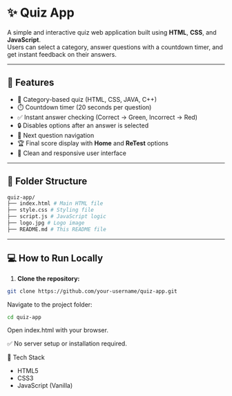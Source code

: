 # ✨ Quiz App

A simple and interactive quiz web application built using **HTML**, **CSS**, and **JavaScript**.  
Users can select a category, answer questions with a countdown timer, and get instant feedback on their answers.

---

## 🚀 Features

- 🎯 Category-based quiz (HTML, CSS, JAVA, C++)
- ⏱️ Countdown timer (20 seconds per question)
- ✅ Instant answer checking (Correct → Green, Incorrect → Red)
- 🔒 Disables options after an answer is selected
- 🔄 Next question navigation
- 🏆 Final score display with **Home** and **ReTest** options
- 🎨 Clean and responsive user interface

---

## 📂 Folder Structure
```bash
quiz-app/
├── index.html # Main HTML file
├── style.css # Styling file
├── script.js # JavaScript logic
├── logo.jpg # Logo image
├── README.md # This README file

```

---

## 💻 How to Run Locally

1. **Clone the repository:**

```bash
git clone https://github.com/your-username/quiz-app.git
```
Navigate to the project folder:
```bash
cd quiz-app
```
Open index.html with your browser.

✅ No server setup or installation required.

🔧 Tech Stack
- HTML5
- CSS3
- JavaScript (Vanilla)
